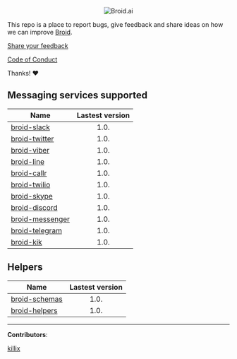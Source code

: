 <p align="center">
<img alt="Broid.ai" src="https://cloud.githubusercontent.com/assets/1795343/21583108/a17bbc6a-d03f-11e6-8f8b-c0b0ab262969.png">
</p>

This repo is a place to report bugs, give feedback and share ideas on how we can improve [Broid](http://www.broid.ai).

[Share your feedback](https://github.com/broidhq/broid-feedback/issues/new)

[Code of Conduct](http://contributor-covenant.org/version/1/2/0/)

Thanks!  :heart:


## Messaging services supported

| Name             | Lastest version    |
| ---------------- |:------------------:|
| [broid-slack](https://github.com/broidhq/broid-slack)      | 1.0.               |
| [broid-twitter](https://github.com/broidhq/broid-twitter)      | 1.0.               |
| [broid-viber](https://github.com/broidhq/broid-viber)      | 1.0.               |
| [broid-line](https://github.com/broidhq/broid-line)      | 1.0.               |
| [broid-callr](https://github.com/broidhq/broid-callr)      | 1.0.               |
| [broid-twilio](https://github.com/broidhq/broid-twilio)      | 1.0.               |
| [broid-skype](https://github.com/broidhq/broid-skype)      | 1.0.               |
| [broid-discord](https://github.com/broidhq/broid-discord)      | 1.0.               |
| [broid-messenger](https://github.com/broidhq/broid-messenger)      | 1.0.               |
| [broid-telegram](https://github.com/broidhq/broid-telegram)      | 1.0.               |
| [broid-kik](https://github.com/broidhq/broid-kik)      | 1.0.               |

## Helpers
| Name             | Lastest version    |
| ---------------- |:------------------:|
| [broid-schemas](https://github.com/broidhq/broid-schemas)      | 1.0.               |
| [broid-helpers](https://github.com/broidhq/broid-helpers)      | 1.0.               |

___

__Contributors__:

[killix](https://github.com/killix)
